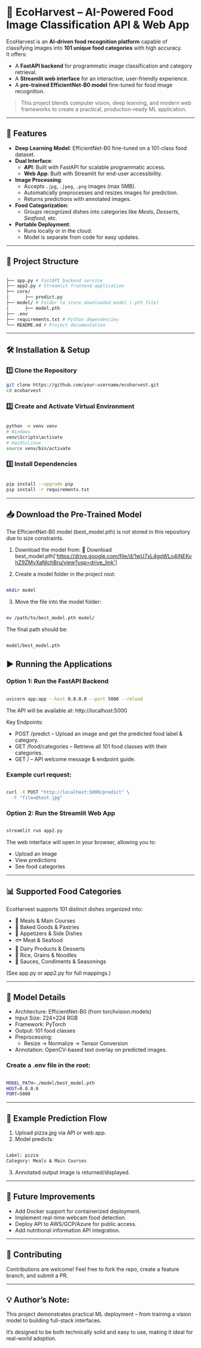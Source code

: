 # 🍏 EcoHarvest – AI-Powered Food Image Classification API & Web App

EcoHarvest is an **AI-driven food recognition platform** capable of classifying images into **101 unique food categories** with high accuracy.  
It offers:

- A **FastAPI backend** for programmatic image classification and category retrieval.  
- A **Streamlit web interface** for an interactive, user-friendly experience.  
- A **pre-trained EfficientNet-B0 model** fine-tuned for food image recognition.  

> This project blends computer vision, deep learning, and modern web frameworks to create a practical, production-ready ML application.

---

## 🚀 Features

- **Deep Learning Model**: EfficientNet-B0 fine-tuned on a 101-class food dataset.
- **Dual Interface**:
  - **API**: Built with FastAPI for scalable programmatic access.
  - **Web App**: Built with Streamlit for end-user accessibility.
- **Image Processing**:
  - Accepts `.jpg`, `.jpeg`, `.png` images (max 5MB).
  - Automatically preprocesses and resizes images for prediction.
  - Returns predictions with annotated images.
- **Food Categorization**:
  - Groups recognized dishes into categories like *Meals*, *Desserts*, *Seafood*, etc.
- **Portable Deployment**:
  - Runs locally or in the cloud.
  - Model is separate from code for easy updates.

---

## 📂 Project Structure
```bash

├── app.py # FastAPI backend service
├── app2.py # Streamlit frontend application
├── core/ 
|      ├── predict.py
├── model/ # Folder to store downloaded model (.pth file)
|      ├── model.pth
├── .env
├── requirements.txt # Python dependencies
└── README.md # Project documentation

```


---

## 🛠️ Installation & Setup

### 1️⃣ Clone the Repository
```bash
git clone https://github.com/your-username/ecoharvest.git
cd ecoharvest

```

### 2️⃣ Create and Activate Virtual Environment
```bash

python -m venv venv
# Windows
venv\Scripts\activate
# macOS/Linux
source venv/bin/activate

```

### 3️⃣ Install Dependencies

```bash

pip install --upgrade pip
pip install -r requirements.txt

```

---

## 📥 Download the Pre-Trained Model

The EfficientNet-B0 model (best_model.pth) is not stored in this repository due to size constraints.

1. Download the model from:
📎 Download best_model.pth['https://drive.google.com/file/d/1wU7xL4goWLo4iNEKvhZ9ZMvXaNlchBru/view?usp=drive_link']

2. Create a model folder in the project root:

```bash 

mkdir model

```

3. Move the file into the model folder:

```bash

mv /path/to/best_model.pth model/

```

The final path should be:

```bash

model/best_model.pth

```

## ▶️ Running the Applications
### Option 1: Run the FastAPI Backend

```bash

uvicorn app:app --host 0.0.0.0 --port 5000 --reload

```

The API will be available at:
http://localhost:5000

Key Endpoints:
- POST /predict – Upload an image and get the predicted food label & category.
- GET /food/categories – Retrieve all 101 food classes with their categories.
- GET / – API welcome message & endpoint guide.

### Example curl request:

```bash

curl -X POST "http://localhost:5000/predict" \
  -F "file=@test.jpg"

```

### Option 2: Run the Streamlit Web App

```bash

streamlit run app2.py

```

The web interface will open in your browser, allowing you to:
- Upload an image
- View predictions
- See food categories

--- 

## 📊 Supported Food Categories

EcoHarvest supports 101 distinct dishes organized into:
- 🥘 Meals & Main Courses
- 🥐 Baked Goods & Pastries
- 🥗 Appetizers & Side Dishes
- 🐟 Meat & Seafood
- 🍦 Dairy Products & Desserts
- 🍜 Rice, Grains & Noodles
- 🥑 Sauces, Condiments & Seasonings

(See app.py or app2.py for full mappings.)

---

## 🧠 Model Details

- Architecture: EfficientNet-B0 (from torchvision.models)
- Input Size: 224×224 RGB
- Framework: PyTorch
- Output: 101 food classes
- Preprocessing:
    - Resize → Normalize → Tensor Conversion
- Annotation: OpenCV-based text overlay on predicted images.

### Create a .env file in the root:

```bash

MODEL_PATH=./model/best_model.pth
HOST=0.0.0.0
PORT=5000

```

---

## 🧪 Example Prediction Flow

1. Upload pizza.jpg via API or web app.
2. Model predicts:

```bash

Label: pizza
Category: Meals & Main Courses

```

3. Annotated output image is returned/displayed.

---

## 📌 Future Improvements

- Add Docker support for containerized deployment.
- Implement real-time webcam food detection.
- Deploy API to AWS/GCP/Azure for public access.
- Add nutritional information API integration.

---

## 🤝 Contributing
Contributions are welcome!
Feel free to fork the repo, create a feature branch, and submit a PR.

---

## 💡 Author’s Note:
This project demonstrates practical ML deployment – from training a vision model to building full-stack interfaces.

It’s designed to be both technically solid and easy to use, making it ideal for real-world adoption.